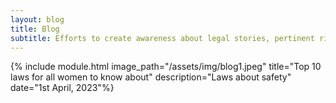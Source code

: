```yaml
---
layout: blog
title: Blog
subtitle: Efforts to create awareness about legal stories, pertinent rights 
---
```


{% include module.html image_path="/assets/img/blog1.jpeg" title="Top 10 laws for all women to know about" description="Laws about safety" date="1st April, 2023"%}





